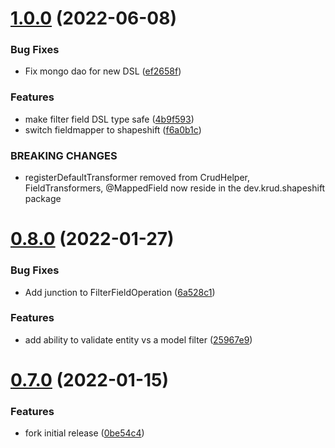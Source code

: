 # [1.0.0](https://github.com/crud-studio/crud-framework/compare/v0.8.0...v1.0.0) (2022-06-08)


### Bug Fixes

* Fix mongo dao for new DSL ([ef2658f](https://github.com/crud-studio/crud-framework/commit/ef2658f0f767cc82c0139bd0566052f0582e3700))


### Features

* make filter field DSL type safe ([4b9f593](https://github.com/crud-studio/crud-framework/commit/4b9f5930101199fee264de96385f9b1e121d3815))
* switch fieldmapper to shapeshift ([f6a0b1c](https://github.com/crud-studio/crud-framework/commit/f6a0b1c872237ae81e0ac721408f94c3049357db))


### BREAKING CHANGES

* registerDefaultTransformer removed from CrudHelper, FieldTransformers, @MappedField now reside in the dev.krud.shapeshift package

# [0.8.0](https://github.com/crud-studio/crud-framework/compare/v0.7.0...v0.8.0) (2022-01-27)


### Bug Fixes

* Add junction to FilterFieldOperation ([6a528c1](https://github.com/crud-studio/crud-framework/commit/6a528c14f7335c2bfd877ef4354d09db270076b0))


### Features

* add ability to validate entity vs a model filter ([25967e9](https://github.com/crud-studio/crud-framework/commit/25967e9e21e41743d7f6f8c365e98f75ccf5eb4b))

# [0.7.0](https://github.com/crud-studio/crud-framework/compare/v0.6.0...v0.7.0) (2022-01-15)


### Features

* fork initial release ([0be54c4](https://github.com/crud-studio/crud-framework/commit/0be54c4992f9b0daa90f42cb7c7635fb5029e46a))
